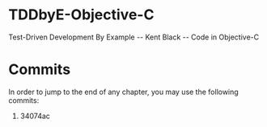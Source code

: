 # TDDbyE-Objective-C
Test-Driven Development By Example -- Kent Black -- Code in Objective-C

# Commits

In order to jump to the end of any chapter, you may use the following commits:

1. 34074ac